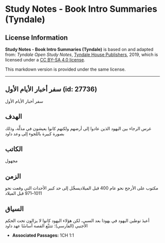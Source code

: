 # Study Notes - Book Intro Summaries (Tyndale)

## License Information

**Study Notes - Book Intro Summaries (Tyndale)** is based on and adapted from: _Tyndale Open Study Notes_, [Tyndale House Publishers](https://tyndaleopenresources.com/), 2019, which is licensed under a [CC BY-SA 4.0 license](https://creativecommons.org/licenses/by-sa/4.0/legalcode.en).

This markdown version is provided under the same license.



--------------------------------

## سفر أخبار الأيام الأول (id: 27736)

سفر أخبار الأيام الأول

الهدف
-----

غرس الرجاء بين اليهود الذين عادوا إلى أرضهم ولكنهم كانوا يعيشون في مذلَّة، وذلك بصورة كبيرة باللجوء إلى وعد داود

الكاتب
------

مجهول

الزمن
-----

مكتوب على الأرجح نحو عام 400 قبل الميلاديسجِّل إلى حد كبير الأحداث التي وقعت نحو 1011–971 قبل الميلاد

السياق
------

أعيدَ توطين اليهود في يهوذا بعد السبي، لكن هؤلاء اليهود كانوا لا يزالون تحت الحكم الأجنبي (الفارسي)؛ تتتبَّع القصة أساسًا عهد داود

* **Associated Passages:** 1CH 1:1

